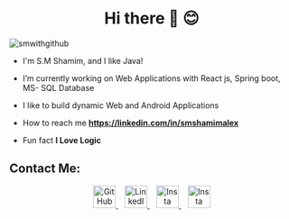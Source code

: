 <h1 align="center">Hi there 👋 😊</h1>

<p align="left"> <img src="https://komarev.com/ghpvc/?username=smwithgithub&label=Profile%20views&color=0e75b6&style=flat" alt="smwithgithub" /> </p>

- I'm S.M Shamim, and I like Java!

- I’m currently working on Web Applications with React js, Spring boot, MS- SQL Database

- I like to build dynamic Web and Android Applications

- How to reach me **https://linkedin.com/in/smshamimalex**

- Fun fact **I Love Logic**

## Contact Me:

<!-- HTML for a centered image with specific dimensions -->
<div align="center">
    <a href="https://github.com/smwithgithub">
        <img src="https://github.com/smwithgithub/SpringBoot-API-CRUD/assets/126904136/03f9c8f7-173c-402b-a502-206179dd42a5" alt="GitHub" width="40" height="40">
    </a>&nbsp;&nbsp;
    <a href="https://www.linkedin.com/in/ami-smshamim">
        <img src="https://github.com/smwithgithub/SpringBoot-API-CRUD/assets/126904136/51d06704-dc14-4fac-bedb-2fd736e09574" alt="LinkedIn" width="40" height="40">
    </a>&nbsp;&nbsp;
    <a href="#">
        <img src="https://github.com/smwithgithub/SpringBoot-API-CRUD/assets/126904136/401e6e4c-7e6f-4de0-b55e-1d4cc0a23ed5" alt="Insta" width="40" height="40">
    </a>&nbsp;&nbsp;
    <a href="#">
        <img src="https://github.com/smwithgithub/SpringBoot-API-CRUD/assets/126904136/bf4f6cf5-40b0-479f-a635-7cbf72bc2797" alt="Insta" width="40" height="40">
    </a>
</div>
